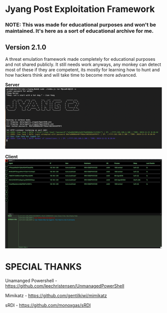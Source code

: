 # Jyang Post Exploitation Framework
### NOTE: This was made for educational purposes and won't be maintained.  It's here as a sort of educational archive for me.
## Version 2.1.0
A threat emulation framework made completely for educational purposes and not shared publicly.  It still needs work anyways, any monkey can detect most of these if they are competent, its mostly for learning how to hunt and how hackers think and will take time to become more advanced.

**Server**
![Alt text](/images/server.png?raw=true "Server")

**Client**
![Alt text](/images/client.png?raw=true "Client")

# SPECIAL THANKS
Unamanged Powershell - https://github.com/leechristensen/UnmanagedPowerShell

Mimikatz - https://github.com/gentilkiwi/mimikatz

sRDI - https://github.com/monoxgas/sRDI
